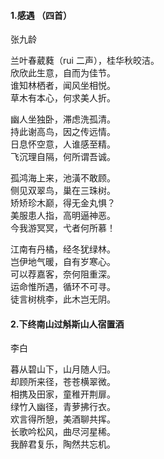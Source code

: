 #### 1.感遇 （四首）

张九龄

兰叶春葳蕤（rui 二声），桂华秋皎洁。<br>
欣欣此生意，自而为佳节。<br>
谁知林栖者，闻风坐相悦。<br>
草木有本心，何求美人折。<br>


幽人坐独卧，滞虑洗孤清。<br>
持此谢高鸟，因之传远情。<br>
日息怀空意，人谁感至精。<br>
飞沉理自隔，何所谓吾诚。<br>


孤鸿海上来，池潢不敢顾。<br>
侧见双翠鸟，巢在三珠树。<br>
矫矫珍木巅，得无金丸惧？<br>
美服患人指，高明逼神恶。<br>
今我游冥冥，弋者何所慕！<br>


江南有丹橘，经冬犹绿林。<br>
岂伊地气暖，自有岁寒心。<br>
可以荐嘉客，奈何阻重深。<br>
运命惟所遇，循环不可寻。<br>
徒言树桃李，此木岂无阴。<br>


#### 2.下终南山过斛斯山人宿置酒

李白

暮从碧山下，山月随人归。<br>
却顾所来径，苍苍横翠微。<br>
相携及田家，童稚开荆扉。<br>
绿竹入幽径，青萝拂行衣。<br>
欢言得所憩，美酒聊共挥。<br>
长歌吟松风，曲尽河星稀。<br>
我醉君复乐，陶然共忘机。<br>









